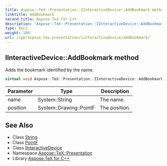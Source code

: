 ```yaml
---
title: Aspose::TeX::Presentation::IInteractiveDevice::AddBookmark method
linktitle: AddBookmark
second_title: Aspose.TeX for C++
description: 'Aspose::TeX::Presentation::IInteractiveDevice::AddBookmark method. Adds the bookmark identified by the name in C++.'
type: docs
weight: 100
url: /cpp/aspose.tex.presentation/iinteractivedevice/addbookmark/
---
```

## IInteractiveDevice::AddBookmark method


Adds the bookmark identified by the name.

```cpp
virtual void Aspose::TeX::Presentation::IInteractiveDevice::AddBookmark(System::String name, System::Drawing::PointF position)=0
```


| Parameter | Type | Description |
| --- | --- | --- |
| name | System::String | The name. |
| position | System::Drawing::PointF | The position. |

## See Also

* Class [String](../../../system/string/)
* Class [PointF](../../../system.drawing/pointf/)
* Class [IInteractiveDevice](../)
* Namespace [Aspose::TeX::Presentation](../../)
* Library [Aspose.TeX for C++](../../../)
